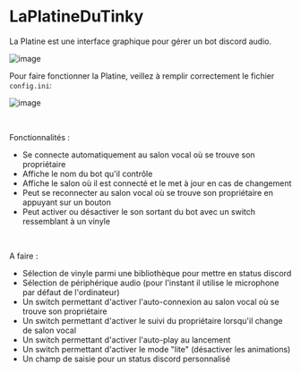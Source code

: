 # LaPlatineDuTinky
La Platine est une interface graphique pour gérer un bot discord audio.

![image](https://user-images.githubusercontent.com/104074343/229360422-10d72c52-a2e0-4963-983b-13703256e4b3.png)

Pour faire fonctionner la Platine, veillez à remplir correctement le fichier `config.ini`:

![image](https://user-images.githubusercontent.com/104074343/229361527-cc789ee0-252e-42e0-9a3b-00606706d596.png)

<br>

Fonctionnalités :
- Se connecte automatiquement au salon vocal où se trouve son propriétaire
- Affiche le nom du bot qu'il contrôle
- Affiche le salon où il est connecté et le met à jour en cas de changement
- Peut se reconnecter au salon vocal où se trouve son propriétaire en appuyant sur un bouton
- Peut activer ou désactiver le son sortant du bot avec un switch ressemblant à un vinyle

<br>

A faire :
- Sélection de vinyle parmi une bibliothèque pour mettre en status discord
- Sélection de périphérique audio (pour l'instant il utilise le microphone par défaut de l'ordinateur)
- Un switch permettant d'activer l'auto-connexion au salon vocal où se trouve son propriétaire
- Un switch permettant d'activer le suivi du propriétaire lorsqu'il change de salon vocal
- Un switch permettant d'activer l'auto-play au lancement
- Un switch permettant d'activer le mode "lite" (désactiver les animations)
- Un champ de saisie pour un status discord personnalisé
